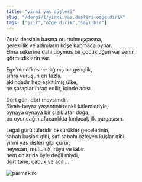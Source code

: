 ```yaml
---
title: "yirmi yaş düşleri"
slug: "/dergi/1/yirmi.yas.dusleri-ozge.dirik"
tags: ["şiir","özge dirik","sayı:bir"]
---
```


Zorla dersinin başına oturtulmuşçasına,  
gereklilik ve adımların köşe kapmaca oynar.  
Elma şekerine dahi doymuş bir çocukluğun var senin,  
görmediklerin var.

Ege'nin öfkesine sığmış bir gençlik,  
sıfıra vuruşun en fazla.  
aklındadır hep eskitilmiş ülke,  
ne şaraplar ihraç edilir, içinde acısı.

Dört gün, dört mevsimdir.  
Siyah-beyaz yaşantına renkli kalemleriyle,  
oynaya oynaya bir çizik atar doğa,  
bu oyuncağın afacanlıkta kırılacak ilk parçasısın.

Legal gürültüleridir öksürükler gecelerinin,  
sabah kuşları gibi, sırf sabahı özleyen kuşlar gibi.  
yirmi yaş dişleri gibi çürür;  
heyecan, mutluluk, rüya ve tabir.  
hem onlar da öyle değil miydi,  
dört tane, çabuk ve acılı...

![parmaklik](/img/ky01_19_zaferyalcinpinar.jpg)
